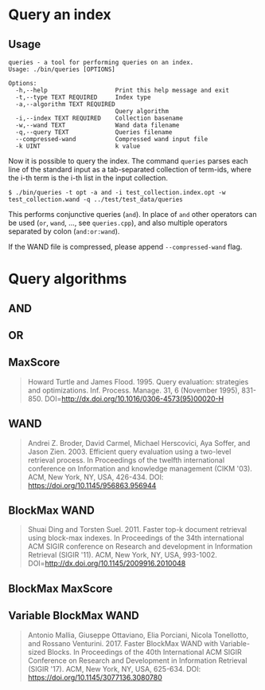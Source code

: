 Query an index
==============

Usage
--------------

```
queries - a tool for performing queries on an index.
Usage: ./bin/queries [OPTIONS]

Options:
  -h,--help                   Print this help message and exit
  -t,--type TEXT REQUIRED     Index type
  -a,--algorithm TEXT REQUIRED
                              Query algorithm
  -i,--index TEXT REQUIRED    Collection basename
  -w,--wand TEXT              Wand data filename
  -q,--query TEXT             Queries filename
  --compressed-wand           Compressed wand input file
  -k UINT                     k value
```


Now it is possible to query the index. The command `queries` parses each line of the standard input as a tab-separated collection of term-ids, where the i-th
term is the i-th list in the input collection.

    $ ./bin/queries -t opt -a and -i test_collection.index.opt -w test_collection.wand -q ../test/test_data/queries

This performs conjunctive queries (`and`). In place of `and` other operators can
be used (`or`, `wand`, ..., see `queries.cpp`), and also multiple operators
separated by colon (`and:or:wand`).

If the WAND file is compressed, please append `--compressed-wand` flag.

Query algorithms
================

AND
--------

OR
--------

MaxScore
--------
> Howard Turtle and James Flood. 1995. Query evaluation: strategies and optimizations. Inf. Process. Manage. 31, 6 (November 1995), 831-850. DOI=http://dx.doi.org/10.1016/0306-4573(95)00020-H

WAND
----
> Andrei Z. Broder, David Carmel, Michael Herscovici, Aya Soffer, and Jason Zien. 2003. Efficient query evaluation using a two-level retrieval process. In Proceedings of the twelfth international conference on Information and knowledge management (CIKM '03). ACM, New York, NY, USA, 426-434. DOI: https://doi.org/10.1145/956863.956944

BlockMax WAND
-------------
> Shuai Ding and Torsten Suel. 2011. Faster top-k document retrieval using block-max indexes. In Proceedings of the 34th international ACM SIGIR conference on Research and development in Information Retrieval (SIGIR '11). ACM, New York, NY, USA, 993-1002. DOI=http://dx.doi.org/10.1145/2009916.2010048

BlockMax MaxScore
-----------------

Variable BlockMax WAND
----------------------
> Antonio Mallia, Giuseppe Ottaviano, Elia Porciani, Nicola Tonellotto, and Rossano Venturini. 2017. Faster BlockMax WAND with Variable-sized Blocks. In Proceedings of the 40th International ACM SIGIR Conference on Research and Development in Information Retrieval (SIGIR '17). ACM, New York, NY, USA, 625-634. DOI: https://doi.org/10.1145/3077136.3080780

